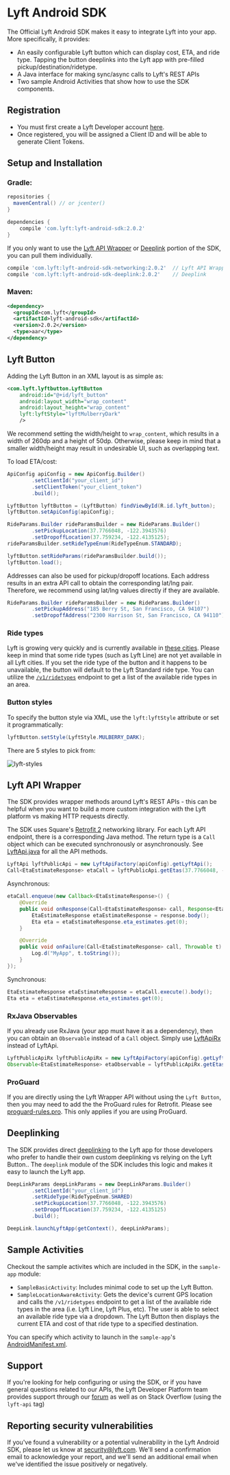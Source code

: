# Lyft Android SDK

The Official Lyft Android SDK makes it easy to integrate Lyft into your app. More specifically, it provides:
- An easily configurable Lyft button which can display cost, ETA, and ride type. Tapping the button deeplinks into the Lyft app with pre-filled pickup/destination/ridetype.
- A Java interface for making sync/async calls to Lyft's REST APIs
- Two sample Android Activities that show how to use the SDK components.

## Registration
- You must first create a Lyft Developer account [here](https://www.lyft.com/developers).
- Once registered, you will be assigned a Client ID and will be able to generate Client Tokens.

## Setup and Installation

### Gradle:

```gradle
repositories {
  mavenCentral() // or jcenter()
}

dependencies {
    compile 'com.lyft:lyft-android-sdk:2.0.2'
}
```

If you only want to use the [Lyft API Wrapper](https://github.com/lyft/lyft-android-sdk#lyft-api-wrapper) or [Deeplink](https://github.com/lyft/lyft-android-sdk#deeplinking) portion of the SDK, you can pull them individually.
```gradle
compile 'com.lyft:lyft-android-sdk-networking:2.0.2'  // Lyft API Wrapper
compile 'com.lyft:lyft-android-sdk-deeplink:2.0.2'    // Deeplink
```

### Maven:
```xml
<dependency>
  <groupId>com.lyft</groupId>
  <artifactId>lyft-android-sdk</artifactId>
  <version>2.0.2</version>
  <type>aar</type>
</dependency>
```

## Lyft Button

Adding the Lyft Button in an XML layout is as simple as:
```xml
<com.lyft.lyftbutton.LyftButton
    android:id="@+id/lyft_button"
    android:layout_width="wrap_content"
    android:layout_height="wrap_content"
    lyft:lyftStyle="lyftMulberryDark"
    />
```
We recommend setting the width/height to `wrap_content`, which results in a width of 260dp and a height of 50dp.
Otherwise, please keep in mind that a smaller width/height may result in undesirable UI, such as overlapping text.

To load ETA/cost:
```java
ApiConfig apiConfig = new ApiConfig.Builder()
        .setClientId("your_client_id")
        .setClientToken("your_client_token")
        .build();

LyftButton lyftButton = (LyftButton) findViewById(R.id.lyft_button);
lyftButton.setApiConfig(apiConfig);

RideParams.Builder rideParamsBuilder = new RideParams.Builder()
        .setPickupLocation(37.7766048, -122.3943576)
        .setDropoffLocation(37.759234, -122.4135125);
rideParamsBuilder.setRideTypeEnum(RideTypeEnum.STANDARD);

lyftButton.setRideParams(rideParamsBuilder.build());
lyftButton.load();
```

Addresses can also be used for pickup/dropoff locations. Each address results in an extra API call to obtain the corresponding lat/lng pair. Therefore, we recommend using lat/lng values directly if they are available. 
```java
RideParams.Builder rideParamsBuilder = new RideParams.Builder()
        .setPickupAddress("185 Berry St, San Francisco, CA 94107")
        .setDropoffAddress("2300 Harrison St, San Francisco, CA 94110");
```

### Ride types
Lyft is growing very quickly and is currently available in [these cities](https://www.lyft.com/cities). Please keep in mind that some ride types (such as Lyft Line) are not yet available in all Lyft cities. If you set the ride type of the button  and it happens to be unavailable, the button will default to the Lyft Standard ride type. You can utilize the [`/v1/ridetypes`](https://developer.lyft.com/docs/availability-ride-types) endpoint to get a list of the available ride types in an area.

### Button styles
To specify the button style via XML, use the `lyft:lyftStyle` attribute or set it programmatically:
```java
lyftButton.setStyle(LyftStyle.MULBERRY_DARK);
```

There are 5 styles to pick from:

![lyft-styles](https://cloud.githubusercontent.com/assets/13209348/17683300/88f86446-6306-11e6-81e6-bc42fc77650e.png)

## Lyft API Wrapper
The SDK provides wrapper methods around Lyft's REST APIs - this can be helpful when you want to build a more custom integration with the Lyft platform vs making HTTP requests directly.

The SDK uses Square's [Retrofit 2](http://square.github.io/retrofit/) networking library. For each Lyft API endpoint, there is a corresponding Java method. The return type is a `Call` object which can be executed synchronously or asynchronously. See [LyftApi.java](https://github.com/lyft/lyft-android-sdk/blob/master/networking/src/main/java/com/lyft/networking/apis/LyftApi.java) for all the API methods.

```java
LyftApi lyftPublicApi = new LyftApiFactory(apiConfig).getLyftApi();
Call<EtaEstimateResponse> etaCall = lyftPublicApi.getEtas(37.7766048, -122.3943576, "lyft");
```
Asynchronous:
```java
etaCall.enqueue(new Callback<EtaEstimateResponse>() {
    @Override
    public void onResponse(Call<EtaEstimateResponse> call, Response<EtaEstimateResponse> response) {
        EtaEstimateResponse etaEstimateResponse = response.body();
        Eta eta = etaEstimateResponse.eta_estimates.get(0);
    }

    @Override
    public void onFailure(Call<EtaEstimateResponse> call, Throwable t) {
        Log.d("MyApp", t.toString());
    }
});
```

Synchronous:
```java
EtaEstimateResponse etaEstimateResponse = etaCall.execute().body();
Eta eta = etaEstimateResponse.eta_estimates.get(0);
```

### RxJava Observables
If you already use RxJava (your app must have it as a dependency), then you can obtain an `Observable` instead of a `Call` object. Simply use [LyftApiRx](https://github.com/lyft/lyft-android-sdk/blob/master/networking/src/main/java/com/lyft/networking/apis/LyftApiRx.java) instead of LyftApi.

```java
LyftPublicApiRx lyftPublicApiRx = new LyftApiFactory(apiConfig).getLyftPublicApiRx();
Observable<EtaEstimateResponse> etaObservable = lyftPublicApiRx.getEtas(37.7766048, -122.3943576, "lyft");
```

### ProGuard
If you are directly using the Lyft Wrapper API without using the `Lyft Button`, then you may need to add the the ProGuard rules for Retrofit. Please see [proguard-rules.pro](https://github.com/lyft/lyft-android-sdk/blob/master/lyft-button/proguard-rules.pro). This only applies if you are using ProGuard.

## Deeplinking
The SDK provides direct [deeplinking](https://developer.lyft.com/docs/deeplinking) to the Lyft app for those developers who prefer to handle their own custom deeplinking vs relying on the Lyft Button.. The `deeplink` module of the SDK includes this logic and makes it easy to launch the Lyft app.
```java
DeepLinkParams deepLinkParams = new DeepLinkParams.Builder()
        .setClientId("your_client_id")
        .setRideType(RideTypeEnum.SHARED)
        .setPickupLocation(37.7766048, -122.3943576)
        .setDropoffLocation(37.759234, -122.4135125)
        .build();

DeepLink.launchLyftApp(getContext(), deepLinkParams);
```

## Sample Activities
Checkout the sample activites which are included in the SDK, in the `sample-app` module:
  - `SampleBasicActivity`: Includes minimal code to set up the Lyft Button.
  - `SampleLocationAwareActivity`: Gets the device's current GPS location and calls the `/v1/ridetypes` endpoint to get a list of the available ride types in the area (i.e. Lyft Line, Lyft Plus, etc). The user is able to select an available ride type via a dropdown. The Lyft Button then displays the current ETA and cost of that ride type to a specified destination.

You can specify which activity to launch in the `sample-app`'s [AndroidManifest.xml](https://github.com/lyft/lyft-android-sdk/blob/master/sample-app/src/main/AndroidManifest.xml).

## Support

If you're looking for help configuring or using the SDK, or if you have general questions related to our APIs, the Lyft Developer Platform team provides support through our [forum](https://developer.lyft.com/discuss) as well as on Stack Overflow (using the `lyft-api` tag)

## Reporting security vulnerabilities

If you've found a vulnerability or a potential vulnerability in the Lyft Android SDK,
please let us know at security@lyft.com. We'll send a confirmation email to
acknowledge your report, and we'll send an additional email when we've
identified the issue positively or negatively.
